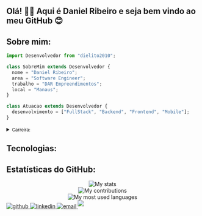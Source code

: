 ## Olá! 👋🏻 Aqui é Daniel Ribeiro e seja bem vindo ao meu GitHub 😊

## Sobre mim:

```js
import Desenvolvedor from "dielito2010";

class SobreMim extends Desenvolvedor {
  nome = "Daniel Ribeiro";
  area = "Software Engineer";
  trabalho = "DAR Empreendimentos";
  local = "Manaus";
}

class Atuacao extends Desenvolvedor {
  desenvolvimento = ["FullStack", "Backend", "Frontend", "Mobile"];
}
```

<details>
  
<summary><small>Carreira:</small></summary>

👨🏻‍🏫 Atualmente, busco atuar como Dev, mas minha jornada até aqui é interessante, vamos em ordem cronológica. Meu primeiro contato com um computador ocorreu aos 12 anos, por volta de 2000. Mesmo sem ter feito nenhum curso formal, rapidamente me familiarizei com a usabilidade. Percebi meu talento quando as pessoas começaram a me procurar para ajudá-las com tarefas relacionadas a computadores. Nessa época, eu "brincava" com MS-DOS, Windows 95 e Windows 98.

Minha carreira em tecnologia da informação começou em 2008 como técnico de manutenção de hardware. Posteriormente, trabalhei como designer gráfico, principalmente usando o CorelDRAW e o Photoshop ferramentas que estavam em seu auge, hoje em dia as ferramentas evoluíram, eu uso o Figma e, ocasionalmente, Canva.

Em 2012, com minha bagagem de conhecimento em informática, fui convidado para ser instrutor. Não apenas ministrei aulas, mas também tive a responsabilidade de criar e formatar materiais didáticos semelhantes a apostilas, cobrindo todo o conteúdo do curso dividido em 5 módulos para os 5 primeiros anos do ensino fundamental. Essa fase interessante durou 3 anos e trabalhei nesse formato em 2 escolas.

Em 2015, fui convidado para trabalhar em uma representante local de um sistema de PDV nacional voltado para bares e restaurantes. O sistema era baseado em desktop, desenvolvido em C#. Eu não tive acesso ao código-fonte, pois minha função era principalmente implantação e inserção inicial de dados no sistema. Foi nesse momento que decidi aprender SQL para facilitar o processo, já que os dados dos produtos eram os mesmos. Criei um script padrão e, com isso, reduzimos significativamente o tempo de implantação. Embora tenha sido uma breve experiência, foi importante, pois me introduziu no mundo dos sistemas.

Eu estava tão envolvido com essa área que decidi me tornar o representante local oficial do sistema MarketUP. Em 2017, decidi transferir minha carteira de clientes para um parceiro quando fui inserido em uma fábrica de maquininhas de cartão. Inicialmente, comecei a trabalhar na produção, mas logo fui transferido para o setor de sistemas. O produto principal era um sistema ERP, desenvolvido em Delphi, com um banco de dados Oracle e gerenciamento de código-fonte no Git. Comecei minha jornada nesse ambiente como suporte técnico, ajudando a resolver problemas dos usuários. Com o passar do tempo, fui convidado a desempenhar um papel mais proativo e me tornei analista, focando nos módulos de estoque, produção, engenharia e qualidade. A empresa passou por mudanças significativas em 2018, tornando-se parte de um grupo maior, e em 2019 iniciamos os trabalhos para a implantação do sistema SAP B1. Continuar a trabalhar nessa área foi uma experiência enriquecedora para mim, e minha jornada nesse ambiente durou até 2020.

A partir de 2021, tomei a decisão de criar uma MEI e utilizei toda a experiência que adquiri para me dedicar exclusivamente ao desenvolvimento de código-fonte. Até o presente momento, minha trajetória tem se concentrado principalmente no desenvolvimento web e mobile. Mais a baixo, você pode verificar as tecnologias com as quais estou familiarizado.

🧑🏻‍💻 Iniciei a faculdade de Análise e Desenvolvimento de Sistemas em 2015, porém, ao longo do caminho, enfrentei alguns desafios que me levaram a trancar a matrícula 2 vezes. A primeira vez foi devido a dificuldades financeiras, e a segunda devido à incompatibilidade de horários com o meu trabalho. Como resultado, um curso que originalmente deveria ser concluído em 3 anos acabou levando 5 anos para ser finalizado. Essas são situações que podem ocorrer ao longo da carreira acadêmica, e finalmente, consegui concluir meu curso no primeiro semestre de 2020.

</details>

## Tecnologias:

## Estatísticas do GitHub:

<div align="center">
    <img src="https://github-readme-stats-git-masterrstaa-rickstaa.vercel.app/api/?username=dielito2010&theme=dracula&?theme=dark&show_icons=true%count_private=true&include_all_commits=true" alt="My stats" /><br>
    <img src="https://github-readme-streak-stats.herokuapp.com?user=dielito2010&theme=dracula" alt="My contributions" /><br>
    <img src="https://github-readme-stats-git-masterrstaa-rickstaa.vercel.app/api/top-langs/?username=dielito2010&show_icons=true&langs_count=10&layout=compact&theme=dracula&count_private=true&hide=shaderlab,rpc,glsl,hlsl,cmake,asp" alt="My most used languages" />
</div>

<div>
  <a href="https://github.com/dielito2010" target="_blank">
    <img src=https://img.shields.io/badge/github-%2324292e.svg?&style=for-the-badge&logo=github&logoColor=white alt=github style="margin-bottom: 5px;" />
  </a>
  <a href="https://linkedin.com/in/daniel-antunes-ribeiro" target="_blank">
    <img src=https://img.shields.io/badge/linkedin-%231E77B5.svg?&style=for-the-badge&logo=linkedin&logoColor=white alt=linkedin style="margin-bottom: 5px;" />
  </a>
  <a href="mailto:d.a.ribeiro2@gmail.com" target="_blank">
    <img src=https://img.shields.io/badge/-Gmail-FF0000?style=for-the-badge&logo=gmail&logoColor=white alt=email style="margin-bottom: 5px;" />
  </a>
  <a href="https://danielribeiro.dev.br" target="_blank">
    <img src=https://img.shields.io/badge/site:-danielribeiro.dev.br-yellow?&style=for-the-badge&alt=site style="margin-bottom: 5px;" />
  </a>
</div>
